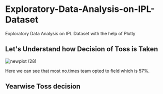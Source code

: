# Exploratory-Data-Analysis-on-IPL-Dataset
Exploratory Data Analysis on IPL Dataset with the help of Plotly
## Let's Understand how Decision of Toss is Taken
![newplot (28)](https://user-images.githubusercontent.com/55452866/88063323-888a2600-cb87-11ea-9c09-7bf1566aa5f8.png)

Here we can see that most no.times team opted to field which is 57%. 
## Yearwise Toss decision

